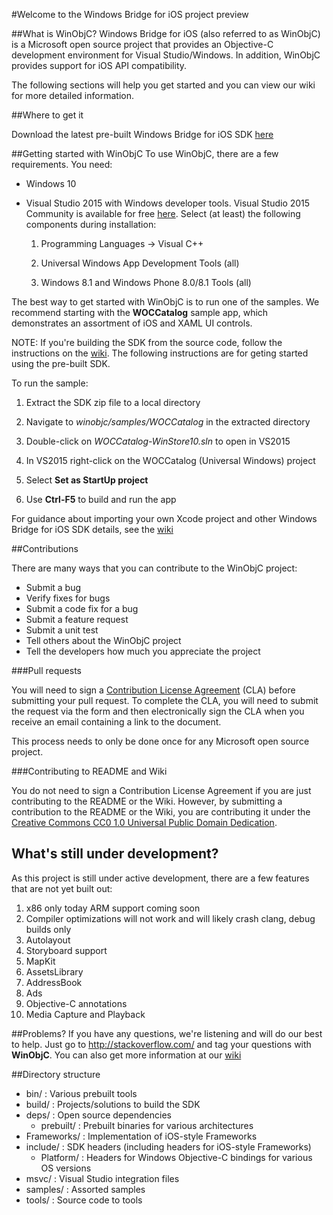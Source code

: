 #Welcome to the Windows Bridge for iOS project preview

##What is WinObjC?
Windows Bridge for iOS (also referred to as WinObjC) is a Microsoft open source project that provides an Objective-C development environment for Visual Studio/Windows. In addition, WinObjC provides support for iOS API compatibility.

The following sections will help you get started and you can view our wiki for more detailed information.

##Where to get it

Download the latest pre-built Windows Bridge for iOS SDK [here](https://github.com/Microsoft/WinObjC/releases/download/0.1.0.151016/winobjc.zip)

##Getting started with WinObjC
To use WinObjC, there are a few requirements. You need:
- Windows 10
- Visual Studio 2015 with Windows developer tools. Visual Studio 2015 Community is available for free [here](https://dev.windows.com/downloads). Select (at least) the following components during installation:

    1. Programming Languages -> Visual C++

    2. Universal Windows App Development Tools (all)

    3. Windows 8.1 and Windows Phone 8.0/8.1 Tools (all)


The best way to get started with WinObjC is to run one of the samples. We recommend starting with the **WOCCatalog** sample app, which demonstrates an assortment of iOS and XAML UI controls.

NOTE: If you're building the SDK from the source code, follow the instructions on the [wiki](https://github.com/Microsoft/WinObjC/wiki). The following instructions are for geting started using the pre-built SDK.

To run the sample:

1. Extract the SDK zip file to a local directory

2. Navigate to *winobjc/samples/WOCCatalog* in the extracted directory

3. Double-click on *WOCCatalog-WinStore10.sln* to open in VS2015

4. In VS2015 right-click on the WOCCatalog (Universal Windows) project

5. Select **Set as StartUp project**

6. Use **Ctrl-F5** to build and run the app


For guidance about importing your own Xcode project and other Windows Bridge for iOS SDK details, see the [wiki](https://github.com/Microsoft/WinObjC/wiki)

##Contributions

There are many ways that you can contribute to the WinObjC project:

- Submit a bug
- Verify fixes for bugs
- Submit a code fix for a bug
- Submit a feature request
- Submit a unit test
- Tell others about the WinObjC project
- Tell the developers how much you appreciate the project

###Pull requests

You will need to sign a [Contribution License Agreement](https://cla.microsoft.com/) (CLA) before submitting your pull request. To complete the CLA, you will need to submit the request via the form and then electronically sign the CLA when you receive an email containing a link to the document.

This process needs to only be done once for any Microsoft open source project.

###Contributing to README and Wiki

You do not need to sign a Contribution License Agreement if you are just contributing to the README or the Wiki. However, by submitting a contribution to the README or the Wiki, you are contributing it under the [Creative Commons CC0 1.0 Universal Public Domain Dedication](http://creativecommons.org/publicdomain/zero/1.0/).

## What's still under development?
As this project is still under active development, there are a few features that are not yet built out:

1. x86 only today ARM support coming soon
2. Compiler optimizations will not work and will likely crash clang, debug builds only
3. Autolayout
4. Storyboard support
5. MapKit
6. AssetsLibrary
7. AddressBook
8. Ads
9. Objective-C annotations
10. Media Capture and Playback


##Problems?
If you have any questions, we're listening and will do our best to help. Just go to http://stackoverflow.com/ and tag your questions with **WinObjC**. You can also get more information at our [wiki](https://github.com/Microsoft/WinObjC/wiki)

##Directory structure

- bin/ : Various prebuilt tools
- build/ : Projects/solutions to build the SDK
- deps/ : Open source dependencies
	- prebuilt/ : Prebuilt binaries for various architectures
- Frameworks/ : Implementation of iOS-style Frameworks
- include/ : SDK headers (including headers for iOS-style Frameworks)
    - Platform/ : Headers for Windows Objective-C bindings for various OS versions
- msvc/ : Visual Studio integration files
- samples/ : Assorted samples
- tools/ : Source code to tools
